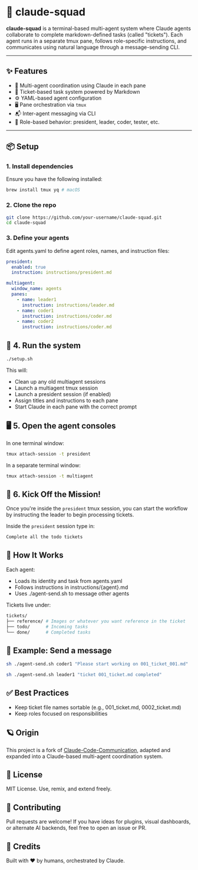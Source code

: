 # 🤖 claude-squad

**claude-squad** is a terminal-based multi-agent system where Claude agents collaborate to complete markdown-defined tasks (called "tickets"). Each agent runs in a separate tmux pane, follows role-specific instructions, and communicates using natural language through a message-sending CLI.

---

## ✨ Features

- 🧠 Multi-agent coordination using Claude in each pane
- 📄 Ticket-based task system powered by Markdown
- ⚙️ YAML-based agent configuration
- 🖥️ Pane orchestration via `tmux`
- 📬 Inter-agent messaging via CLI
- 🪪 Role-based behavior: president, leader, coder, tester, etc.

---

## 📦 Setup

### 1. Install dependencies

Ensure you have the following installed:

```bash
brew install tmux yq # macOS
```

### 2. Clone the repo

```bash
git clone https://github.com/your-username/claude-squad.git
cd claude-squad
```

### 3. Define your agents
Edit agents.yaml to define agent roles, names, and instruction files:

```yaml
president:
  enabled: true
  instruction: instructions/president.md

multiagent:
  window_name: agents
  panes:
    - name: leader1
      instruction: instructions/leader.md
    - name: coder1
      instruction: instructions/coder.md
    - name: coder2
      instruction: instructions/coder.md
```

## 🚀 4. Run the system
```bash
./setup.sh
```

This will:
- Clean up any old multiagent sessions
- Launch a multiagent tmux session
- Launch a president session (if enabled)
- Assign titles and instructions to each pane
- Start Claude in each pane with the correct prompt

## 🖥️ 5. Open the agent consoles

In one terminal window:

```bash
tmux attach-session -t president
```

In a separate terminal window:

```bash
tmux attach-session -t multiagent
```

## 🏁 6. Kick Off the Mission!

Once you're inside the `president` tmux session, you can start the workflow by instructing the leader to begin processing tickets.

Inside the `president` session type in:

```bash
Complete all the todo tickets
```

## 🧠 How It Works

Each agent:

- Loads its identity and task from agents.yaml
- Follows instructions in instructions/{agent}.md
- Uses ./agent-send.sh to message other agents

Tickets live under:

```bash
tickets/
├── reference/ # Images or whatever you want reference in the ticket
├── todo/      # Incoming tasks
└── done/      # Completed tasks
```

## 💬 Example: Send a message
```bash
sh ./agent-send.sh coder1 "Please start working on 001_ticket_001.md"
```

```bash
sh ./agent-send.sh leader1 "ticket 001_ticket.md completed"
```

## ✅ Best Practices

- Keep ticket file names sortable (e.g., 001_ticket.md, 0002_ticket.md)
- Keep roles focused on responsibilities

## 🪐 Origin

This project is a fork of [Claude-Code-Communication](https://github.com/nishimoto265/Claude-Code-Communication), adapted and expanded into a Claude-based multi-agent coordination system.

## 📜 License
MIT License. Use, remix, and extend freely.

## 👥 Contributing
Pull requests are welcome! If you have ideas for plugins, visual dashboards, or alternate AI backends, feel free to open an issue or PR.

## 🙌 Credits
Built with ❤️ by humans, orchestrated by Claude.
